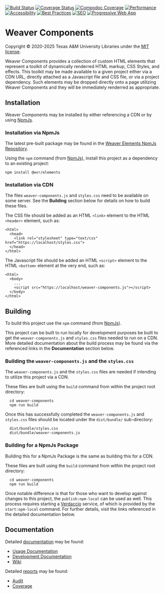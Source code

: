[![Build Status](https://github.com/TAMULib/weaver-components/workflows/Build/badge.svg)](https://github.com/TAMULib/weaver-components/actions?query=workflow%3ABuild)
[![Coverage Status](https://coveralls.io/repos/github/TAMULib/weaver-components/badge.svg?branch=master)](https://coveralls.io/github/TAMULib/weaver-components?branch=master) [![Compodoc Coverage](https://tamulib.github.io/weaver-components/docs/development/images/coverage-badge-documentation.svg)](https://tamulib.github.io/weaver-components/docs/development/coverage.html)
[![Performance](https://tamulib.github.io/weaver-components/reports/audit/assets/performance.svg)](https://tamulib.github.io/weaver-components/reports/audit/#performance)
[![Accessibility](https://tamulib.github.io/weaver-components/reports/audit/assets/accessibility.svg)](https://tamulib.github.io/weaver-components/reports/audit/#accessibility)
[![Best Practices](https://tamulib.github.io/weaver-components/reports/audit/assets/best-practices.svg)](https://tamulib.github.io/weaver-components/reports/audit/#best-practices)
[![SEO](https://tamulib.github.io/weaver-components/reports/audit/assets/seo.svg)](https://tamulib.github.io/weaver-components/reports/audit/#seo)
[![Progressive Web App](https://tamulib.github.io/weaver-components/reports/audit/assets/pwa.svg)](https://tamulib.github.io/weaver-components/reports/audit/#pwa)

# Weaver Components

Copyright © 2020-2025 Texas A&M University Libraries under the [MIT license](LICENSE).

Weaver Components provides a collection of custom HTML elements that represent a toolkit of dynamically renderred HTML markup, CSS Styles, and effects. This toolkit may be made available to a given project either via a CDN URL, directly attached as a Javascript file and CSS file, or via a project dependency. Such elements may be dropped directly onto a page utilizing Weaver Components and they will be immediately renderred as appropriate.

## Installation

Weaver Components may be installed by either referencing a CDN or by using [NpmJs](https://www.npmjs.com/).

### Installation via NpmJs

The latest pre-built package may be found in the [Weaver Elements NpmJs Repository](https://www.npmjs.com/package/@wvr/elements).

Using the `npm` command (from [NpmJs](https://www.npmjs.com/)), install this project as a dependency to an existing project:
```
npm install @wvr/elements
```

### Installation via CDN

The files `weaver-components.js` and `styles.css` need to be available on some server.
See the **Building** section below for details on how to build these files.

The CSS file should be added as an HTML `<link>` element to the HTML `<header>` element, such as:
```
<html>
  <head>
    <link rel="stylesheet" type="text/css" href="https://localhost/styles.css">
  </head>
</html>
```

The Javascript file should be added an HTML `<script>` element to the HTML `<bottom>` element at the very end, such as:
```
<html>
  <body>
    ...
    <script src="https://localhost/weaver-components.js"></script>
  </body>
</html>
```

## Building

To build this project use the `npm` command (from [NpmJs](https://www.npmjs.com/)).

This project can be built to run locally for development purposes be built to get the `weaver-components.js` and `styles.css` files needed to run on a CDN.
More detailed documentation about the build process may be found via the referenced links in the **Documentation** section below.

### Building the `weaver-components.js` and the `styles.css`

The `weaver-components.js` and the `styles.css` files are needed if intending to utilize this project via a CDN.

These files are built using the `build` command from within the project root directory:
```
  cd weaver-components
  npm run build
```

Once this has successfully completed the `weaver-components.js` and `styles.css` files should be located under the `dist/bundle/` sub-directory:
```
  dist/bundle/styles.css
  dist/bundle/weaver-components.js
```

### Building for a NpmJs Package

Building this for a NpmJs Package is the same as building this for a CDN.

These files are built using the `build` command from within the project root directory:
```
  cd weaver-components
  npm run build
```

Once notable difference is that for those who want to develop against changes to this project, the `publish:npm-local` can be used as well.
This process requires starting a [Verdaccio](https://verdaccio.org/) service, of which is provided by the `start:npm-local` command.
For further details, visit the links referenced in the detailed documentation below.

## Documentation

Detailed [documentation](https://tamulib.github.io/weaver-components/docs) may be found:
- [Usage Documentation](https://tamulib.github.io/weaver-components/docs/usage)
- [Development Documentation](https://tamulib.github.io/weaver-components/docs/development/index.html)
- [Wiki](https://github.com/TAMULib/weaver-components/wiki)

Detailed [reports](https://tamulib.github.io/weaver-components/reports) may be found:
- [Audit](https://tamulib.github.io/weaver-components/reports/audit/index.html)
- [Coverage](https://tamulib.github.io/weaver-components/reports/coverage/wvr-elements/index.html)
